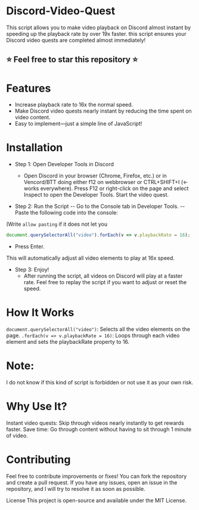 # Discord-Video-Quest

This script allows you to make video playback on Discord almost instant by speeding up the playback rate by over 19x faster.  this script ensures your Discord video quests are completed almost immediately!
## ⭐ Feel free to star this repository ⭐
# Features

- Increase playback rate to 16x the normal speed.
- Make Discord video quests nearly instant by reducing the time spent on video content.
- Easy to implement—just a simple line of JavaScript!

# Installation
- Step 1: Open Developer Tools in Discord
  - Open Discord in your browser (Chrome, Firefox, etc.) or in Vencord/BTT doing either f12 on webbrowser or CTRL+SHIFT+I (<- works everywhere).
Press F12 or right-click on the page and select Inspect to open the Developer Tools. Start the video quest.

- Step 2: Run the Script
-- Go to the Console tab in Developer Tools.
-- Paste the following code into the console:

(Write `allow pasting` if it does not let you

```js
document.querySelectorAll("video").forEach(v => v.playbackRate = 16);
```

  - Press Enter.
    
This will automatically adjust all video elements to play at 16x speed.

- Step 3: Enjoy!
   - After running the script, all videos on Discord will play at a faster rate. Feel free to replay the script if you want to adjust or reset the speed.

# How It Works
`document.querySelectorAll("video")`: Selects all the video elements on the page.
`.forEach(v => v.playbackRate = 16)`: Loops through each video element and sets the playbackRate property to 16.

# Note: 
I do not know if this kind of script is forbidden or not use it as your own risk.

# Why Use It?
Instant video quests: Skip through videos nearly instantly to get rewards faster.
Save time: Go through content without having to sit through 1 minute of video.

# Contributing
Feel free to contribute improvements or fixes! You can fork the repository and create a pull request. If you have any issues, open an issue in the repository, and I will try to resolve it as soon as possible.

License
This project is open-source and available under the MIT License.

